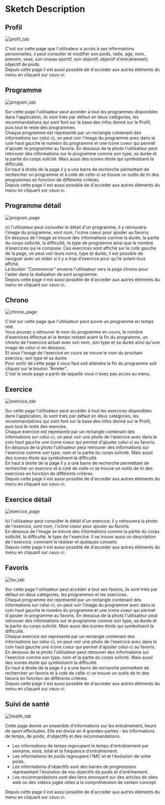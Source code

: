 # Sketch Description

## Profil

![profil_tab](img/profil_tab.png?raw=true "Page de Profil")

C'est sur cette page que l'utilisateur a accès à ses informations personnelles, il peut consulter et modifier son poids, taille, age, nom, prenom, sexe, son niveau sportif, son objectif, objectif d'entraînement, objectif de poids.  
Depuis cette page il est aussi possible de d'acceder aux autres éléments du menu en cliquant sur ceux-ci.

## Programme

![program_tab](img/program_tab.png?raw=true "Page des Programmes")

Sur cette page l'utilisateur peut accéder à tout les programmes disponibles dans l'application, ils sont triés par défaut en deux catégories, les recommandations qui sont font sur la base des infos donné sur le Profil, puis tout le reste des programmes.   
Chaque programme est représenté par un rectangle contenant des informations sur celui-ci, on peut voir l'image du programme avec dans le coin haut gauche le numéro du programme et une icone coeur qui permet d'ajouter le programme au favoris. En dessous de la photo l'utilisateur peut retrouver des informations sur le programme comme son type, sa durée et la partie du corps solicité. Mais aussi des icones étoile qui symbolisent la difficulté.  
En haut à droite de la page il y a une barre de recherche permettant de rechercher un programme et à coté de celle-ci se trouve un outils de tri des programmes en fonction de différents critères.  
Depuis cette page il est aussi possible de d'acceder aux autres éléments du menu en cliquant sur ceux-ci.

## Programme détail

![program_page](img/program_page.png?raw=true "Page détail du Programme")

Ici l'utilisateur peut consulter le détail d'un programme, il y retrouvera l'image du programme, sont nom, l'icône coeur pour ajouter au favoris.  
En dessous de l'image se trouve des informations comme la durée, la partie du corps sollicité, la difficulté, le type de programme ainsi que le nombre d'exercices qui le compose. Ces exercices sont affiché sur le coté gauche de la page, on peut voir leurs noms, type et durée, il est possible de naviguer avec un slider si il y a trop d'exercice pour qu'ils soient tous affché.  
Le bouton "Commencer" enverra l'utilisateur vers la page chrono pour l'aider dans la réalisation de sont programme.  
Depuis cette page il est aussi possible de d'acceder aux autres éléments du menu en cliquant sur ceux-ci.

## Chrono

![chrono_page](img/chrono_page.png?raw=true "Page du Chrono")

C'est sur cette page que l'utilisateur peut suivre un programme en temps réel.  
Vous pouvez y retrouver le nom du programme en cours, le nombre d'exercices éffectué et le temps restant avant la fin du programme, un chrono de l'exercice actuel avec son nom, son type et sa durée ainsi qu'une image de celui-ci en dessous.  
Et sous l'image de l'exercice en cours se trouve le nom du prochain exercice, son type et sa durée.  
Pour sortir de cette page il vous faut soit attendre la fin du programme soit cliquez sur le bouton "Arreter".  
C'est la seule page a partir de laquelle vous n'avez pas acces au menu.  



## Exercice

![exercice_tab](img/exercice_tab.png?raw=true "Page des Exercices")

Sur cette page l'utilisateur peut accéder à tout les exercices disponibles dans l'application, ils sont triés par défaut en deux catégories, les recommandations qui sont font sur la base des infos donné sur le Profil, puis tout le reste des exercies.   
Chaque exercice est représenté par un rectangle contenant des informations sur celui-ci, on peut voir une photo de l'exercice avec dans le coin haut gauche une icone coeur qui permet d'ajouter celui-ci au favoris. En dessous de la photo l'utilisateur peut retrouver des informations sur l'exercice comme son type, nom et la partie du corps solicité. Mais aussi des icones étoile qui symbolisent la difficulté.  
En haut à droite de la page il y a une barre de recherche permettant de rechercher un exercice et à coté de celle-ci se trouve un outils de tri des exercices en fonction de différents critères.  
Depuis cette page il est aussi possible de d'acceder aux autres éléments du menu en cliquant sur ceux-ci.

## Exercice détail

![exercice_page](img/exercice_page.png?raw=true "Page détail de L'exercice")

Ici l'utilisateur peut consulter le détail d'un exercice, il y retrouvera la photo de l'exercice, sont nom, l'icône coeur pour ajouter au favoris.  
En dessous de l'image se trouve des informations comme la partie du corps sollicité, la difficulté, le type de l'exercice. Il se trouve aussi un description de l'exercice, comment le réaliser et quelques conseils.  
Depuis cette page il est aussi possible de d'acceder aux autres éléments du menu en cliquant sur ceux-ci.

## Favoris

![fav_tab](img/fav_tab.png?raw=true "Page des Favoris")

Sur cette page l'utilisateur peut accéder à tout ses favoris, ils sont triés par défaut en deux catégories, les programmes et les exercices.  
Chaque programme est représenté par un rectangle contenant des informations sur celui-ci, on peut voir l'image du programme avec dans le coin haut gauche le numéro du programme et une icone coeur qui permet d'ajouter le programme au favoris. En dessous de la photo l'utilisateur peut retrouver des informations sur le programme comme son type, sa durée et la partie du corps solicité. Mais aussi des icones étoile qui symbolisent la difficulté.  
Chaque exercice est représenté par un rectangle contenant des informations sur celui-ci, on peut voir une photo de l'exercice avec dans le coin haut gauche une icone coeur qui permet d'ajouter celui-ci au favoris. En dessous de la photo l'utilisateur peut retrouver des informations sur l'exercice comme son type, nom et la partie du corps solicité. Mais aussi des icones étoile qui symbolisent la difficulté.  
En haut à droite de la page il y a une barre de recherche permettant de rechercher un favoris et à coté de celle-ci se trouve un outils de tri des favoris en fonction de différents critères.  
Depuis cette page il est aussi possible de d'acceder aux autres éléments du menu en cliquant sur ceux-ci.

## Suivi de santé

![health_tab](img/health_tab.png?raw=true "Page du Suivi de santé")

Cette page donne un ensemble d'informations sur les entraînement, heure de sport effectuées.  Elle est divisé en 4 grandes parties : les informations de temps, de poids, d'objectifs et des recommandations.  

* Les informations de temps regroupent le temps d'entraînement par semaine, mois, total et la fréquence d'entraînement.  
* Les informations de poids regroupent l'IMC et et l'évolution de votre poids.  
* Les informations d'objectifs sont des barres de progressions réprésentant l'évolution de vos objectifs de poids et d'entrînement.
* Les recommandations sont des liens renvoyant sur des articles de sites web ou des vidéos jugée utiles à la compréhension de certain concept.  

Depuis cette page il est aussi possible de d'acceder aux autres éléments du menu en cliquant sur ceux-ci.




















